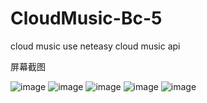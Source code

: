 # CloudMusic-Bc-5
cloud music use neteasy cloud music api

屏幕截图

![image](https://github.com/gcmwhite/CloudMusic-Bc-5/blob/master/screen/DeepinScreenshot_CloudMusic-BC-5_20170920204727.png)
![image](https://github.com/gcmwhite/CloudMusic-Bc-5/blob/master/screen/DeepinScreenshot_CloudMusic-BC-2_20170830170415.png)
![image](https://github.com/gcmwhite/CloudMusic-Bc-5/blob/master/screen/DeepinScreenshot_CloudMusic-BC-5_20170920204751.png)
![image](https://github.com/gcmwhite/CloudMusic-Bc-5/blob/master/screen/DeepinScreenshot_CloudMusic-BC-5_20170920204759.png)
![image](https://github.com/gcmwhite/CloudMusic-Bc-5/blob/master/screen/DeepinScreenshot_CloudMusic-BC-5_20170920204912.png)
